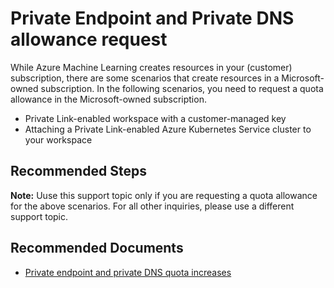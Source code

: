<properties
  pagetitle="Private Endpoint and Private DNS allowance request&#xD;"
  service="microsoft.machinelearningservices"
  resource="workspaces"
  ms.author="smishah,johwu"
  selfhelptype="Generic"
  supporttopicids="32755238"
  resourcetags=""
  productpesids="16644"
  cloudenvironments="public,fairfax,mooncake,usnat,ussec"
  articleid="059c5496-b775-4091-a4f6-61c983559cb9"
  ownershipid="AzureML_AzureMachineLearningServices" />
# Private Endpoint and Private DNS allowance request

While Azure Machine Learning creates resources in your (customer) subscription, there are some scenarios that create resources in a Microsoft-owned subscription. In the following scenarios, you need to request a quota allowance in the Microsoft-owned subscription. 

* Private Link-enabled workspace with a customer-managed key
* Attaching a Private Link-enabled Azure Kubernetes Service cluster to your workspace

## **Recommended Steps**

**Note:** Uuse this support topic only if you are requesting a quota allowance for the above scenarios. For all other inquiries, please use a different support topic.

## **Recommended Documents**

* [Private endpoint and private DNS quota increases](https://docs.microsoft.com/azure/machine-learning/how-to-manage-quotas#private-endpoint-and-private-dns-quota-increases)
